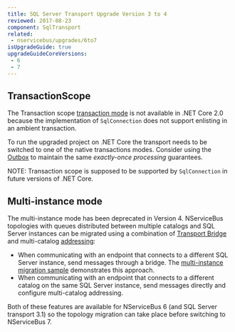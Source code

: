 ```yaml
---
title: SQL Server Transport Upgrade Version 3 to 4
reviewed: 2017-08-23
component: SqlTransport
related:
 - nservicebus/upgrades/6to7
isUpgradeGuide: true
upgradeGuideCoreVersions:
 - 6
 - 7
---
```



## TransactionScope

The Transaction scope [transaction mode](/transports/sql/transactions.md) is not available in .NET Core 2.0 because the implementation of `SqlConnection` does not support enlisting in an ambient transaction. 

To run the upgraded project on .NET Core the transport needs to be switched to one of the native transactions modes. Consider using the [Outbox](/nservicebus/outbox) to maintain the same *exactly-once processing* guarantees.

NOTE: Transaction scope is supposed to be supported by `SqlConnection` in future versions of .NET Core. 

## Multi-instance mode

The multi-instance mode has been deprecated in Version 4. NServiceBus topologies with queues distributed between multiple catalogs and SQL Server instances can be migrated using a combination of [Transport Bridge](/nservicebus/bridge/) and multi-catalog [addressing](/transports/sql/addressing.md):
 * When communicating with an endpoint that connects to a different SQL Server instance, send messages through a bridge. The [multi-instance migration sample](/samples/sqltransport/multi-instance-migration) demonstrates this approach.
 * When communicating with an endpoint that connects to a different catalog on the same SQL Server instance, send messages directly and configure multi-catalog addressing.

Both of these features are available for NServiceBus 6 (and SQL Server transport 3.1) so the topology migration can take place before switching to NServiceBus 7.




